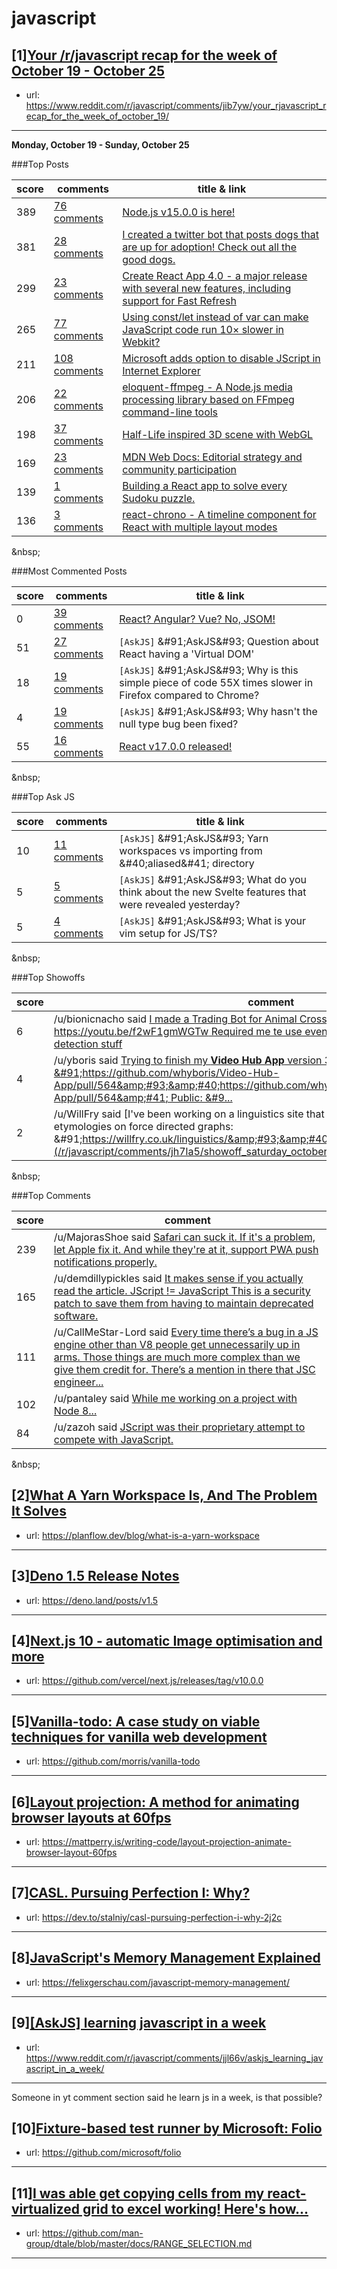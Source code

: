 # javascript
## [1][Your /r/javascript recap for the week of October 19 - October 25](https://www.reddit.com/r/javascript/comments/jib7yw/your_rjavascript_recap_for_the_week_of_october_19/)
- url: https://www.reddit.com/r/javascript/comments/jib7yw/your_rjavascript_recap_for_the_week_of_october_19/
---
**Monday, October 19 - Sunday, October 25**

###Top Posts

| score | comments | title &amp; link |
|--|--|--|
| 389  | [76 comments](https://www.reddit.com/r/javascript/comments/jes44j/nodejs_v1500_is_here/) | [Node.js v15.0.0 is here!](https://medium.com/@nodejs/node-js-v15-0-0-is-here-deb00750f278)|
| 381  | [28 comments](/r/javascript/comments/jecjwp/i_created_a_twitter_bot_that_posts_dogs_that_are/) | [I created a twitter bot that posts dogs that are up for adoption! Check out all the good dogs.](https://github.com/dwkoss/dogbot)|
| 299  | [23 comments](https://www.reddit.com/r/javascript/comments/jgx9f8/create_react_app_40_a_major_release_with_several/) | [Create React App 4.0 - a major release with several new features, including support for Fast Refresh](https://github.com/facebook/create-react-app/blob/master/CHANGELOG.md)|
| 265  | [77 comments](https://www.reddit.com/r/javascript/comments/jfdiq3/using_constlet_instead_of_var_can_make_javascript/) | [Using const/let instead of var can make JavaScript code run 10× slower in Webkit?](https://github.com/evanw/esbuild/issues/478)|
| 211  | [108 comments](https://www.reddit.com/r/javascript/comments/jdy6rr/microsoft_adds_option_to_disable_jscript_in/) | [Microsoft adds option to disable JScript in Internet Explorer](https://www.zdnet.com/article/microsoft-adds-option-to-disable-jscript-in-internet-explorer/)|
| 206  | [22 comments](/r/javascript/comments/jhc3gx/eloquentffmpeg_a_nodejs_media_processing_library/) | [eloquent-ffmpeg - A Node.js media processing library based on FFmpeg command-line tools](https://github.com/FedericoCarboni/eloquent-ffmpeg)|
| 198  | [37 comments](/r/javascript/comments/jhtlvl/halflife_inspired_3d_scene_with_webgl/) | [Half-Life inspired 3D scene with WebGL](https://oguzeroglu.github.io/ROYGBIV/demo/villneuvedascq/application.html)|
| 169  | [23 comments](https://www.reddit.com/r/javascript/comments/jg9p9k/mdn_web_docs_editorial_strategy_and_community/) | [MDN Web Docs: Editorial strategy and community participation](https://hacks.mozilla.org/2020/10/mdn-web-docs-editorial-strategy-and-community-participation/)|
| 139  | [1 comments](https://www.reddit.com/r/javascript/comments/jfr1ow/building_a_react_app_to_solve_every_sudoku_puzzle/) | [Building a React app to solve every Sudoku puzzle.](https://dev.to/jsolano/building-a-react-app-to-solve-every-sudoku-puzzle-3c95)|
| 136  | [3 comments](https://www.reddit.com/r/javascript/comments/jgpwow/reactchrono_a_timeline_component_for_react_with/) | [react-chrono - A timeline component for React with multiple layout modes](https://github.com/prabhuignoto/react-chrono)|




&amp;nbsp;

###Most Commented Posts

| score | comments | title &amp; link |
|--|--|--|
| 0  | [39 comments](https://www.reddit.com/r/javascript/comments/jfbk1y/react_angular_vue_no_jsom/) | [React? Angular? Vue? No, JSOM!](https://github.com/aidv/jsom)|
| 51  | [27 comments](/r/javascript/comments/jhl8mo/askjs_question_about_react_having_a_virtual_dom/) | `[AskJS]` &amp;#91;AskJS&amp;#93; Question about React having a 'Virtual DOM'|
| 18  | [19 comments](/r/javascript/comments/jhexd8/askjs_why_is_this_simple_piece_of_code_55x_times/) | `[AskJS]` &amp;#91;AskJS&amp;#93; Why is this simple piece of code 55X times slower in Firefox compared to Chrome?|
| 4  | [19 comments](https://www.reddit.com/r/javascript/comments/jenrel/askjs_why_hasnt_the_null_type_bug_been_fixed/) | `[AskJS]` &amp;#91;AskJS&amp;#93; Why hasn't the null type bug been fixed?|
| 55  | [16 comments](https://www.reddit.com/r/javascript/comments/jey85k/react_v1700_released/) | [React v17.0.0 released!](https://github.com/facebook/react/blob/46ed2684718d160b06cf6e4f5f5ecf70c7b8974c/CHANGELOG.md#1700-october-20-2020)|




&amp;nbsp;

###Top Ask JS

| score | comments | title &amp; link |
|--|--|--|
| 10  | [11 comments](https://www.reddit.com/r/javascript/comments/jfa11j/askjs_yarn_workspaces_vs_importing_from_aliased/) | `[AskJS]` &amp;#91;AskJS&amp;#93; Yarn workspaces vs importing from &amp;#40;aliased&amp;#41; directory|
| 5  | [5 comments](https://www.reddit.com/r/javascript/comments/jdzspt/askjs_what_do_you_think_about_the_new_svelte/) | `[AskJS]` &amp;#91;AskJS&amp;#93; What do you think about the new Svelte features that were revealed yesterday?|
| 5  | [4 comments](https://www.reddit.com/r/javascript/comments/jh6h3l/askjs_what_is_your_vim_setup_for_jsts/) | `[AskJS]` &amp;#91;AskJS&amp;#93; What is your vim setup for JS/TS?|




&amp;nbsp;

###Top Showoffs

| score  |  comment  |
|--|--|
| 6  |  /u/bionicnacho said [I made a Trading Bot for Animal Crossing using JavaScript and AI: https://youtu.be/f2wF1gmWGTw  Required me te use even some machine learning/object detection stuff](/r/javascript/comments/jh7la5/showoff_saturday_october_24_2020/g9x862s/?context=5) |
| 4  |  /u/yboris said [Trying to finish my **Video Hub App** version 3 release 😅  GitHub: &amp;#91;https://github.com/whyboris/Video-Hub-App/pull/564&amp;#93;&amp;#40;https://github.com/whyboris/Video-Hub-App/pull/564&amp;#41;  Public: &amp;#9...](/r/javascript/comments/jh7la5/showoff_saturday_october_24_2020/g9x6ty4/?context=5) |
| 2  |  /u/WillFry said [I've been working on a linguistics site that uses data from wiktionary to plot etymologies on force directed graphs: &amp;#91;https://willfry.co.uk/linguistics/&amp;#93;&amp;#40;https://willfry.co.uk/linguistics/...](/r/javascript/comments/jh7la5/showoff_saturday_october_24_2020/g9xeglb/?context=5) |




&amp;nbsp;

###Top Comments

| score  |  comment  |
|--|--|
| 239  |  /u/MajorasShoe said [Safari can suck it. If it's a problem, let Apple fix it. And while they're at it, support PWA push notifications properly.](/r/javascript/comments/jfdiq3/using_constlet_instead_of_var_can_make_javascript/g9jlrkv/?context=5) |
| 165  |  /u/demdillypickles said [It makes sense if you actually read the article. JScript != JavaScript   This is a security patch to save them from having to maintain deprecated software.](/r/javascript/comments/jdy6rr/microsoft_adds_option_to_disable_jscript_in/g9b5tvw/?context=5) |
| 111  |  /u/CallMeStar-Lord said [Every time there’s a bug in a JS engine other than V8 people get unnecessarily up in arms. Those things are much more complex than we give them credit for. There’s a mention in there that JSC engineer...](/r/javascript/comments/jfdiq3/using_constlet_instead_of_var_can_make_javascript/g9k6bx4/?context=5) |
| 102  |  /u/pantaley said [While me working on a project with Node 8...](/r/javascript/comments/jes44j/nodejs_v1500_is_here/g9gke4l/?context=5) |
| 84  |  /u/zazoh said [JScript was their proprietary attempt to compete with JavaScript.](/r/javascript/comments/jdy6rr/microsoft_adds_option_to_disable_jscript_in/g9b5wxp/?context=5) |




&amp;nbsp;
## [2][What A Yarn Workspace Is, And The Problem It Solves](https://www.reddit.com/r/javascript/comments/jjfrte/what_a_yarn_workspace_is_and_the_problem_it_solves/)
- url: https://planflow.dev/blog/what-is-a-yarn-workspace
---

## [3][Deno 1.5 Release Notes](https://www.reddit.com/r/javascript/comments/jjk5x2/deno_15_release_notes/)
- url: https://deno.land/posts/v1.5
---

## [4][Next.js 10 - automatic Image optimisation and more](https://www.reddit.com/r/javascript/comments/jj45eq/nextjs_10_automatic_image_optimisation_and_more/)
- url: https://github.com/vercel/next.js/releases/tag/v10.0.0
---

## [5][Vanilla-todo: A case study on viable techniques for vanilla web development](https://www.reddit.com/r/javascript/comments/jj10k9/vanillatodo_a_case_study_on_viable_techniques_for/)
- url: https://github.com/morris/vanilla-todo
---

## [6][Layout projection: A method for animating browser layouts at 60fps](https://www.reddit.com/r/javascript/comments/jj1rt4/layout_projection_a_method_for_animating_browser/)
- url: https://mattperry.is/writing-code/layout-projection-animate-browser-layout-60fps
---

## [7][CASL. Pursuing Perfection I: Why?](https://www.reddit.com/r/javascript/comments/jjiynm/casl_pursuing_perfection_i_why/)
- url: https://dev.to/stalniy/casl-pursuing-perfection-i-why-2j2c
---

## [8][JavaScript's Memory Management Explained](https://www.reddit.com/r/javascript/comments/jj8jt2/javascripts_memory_management_explained/)
- url: https://felixgerschau.com/javascript-memory-management/
---

## [9][[AskJS] learning javascript in a week](https://www.reddit.com/r/javascript/comments/jjl66v/askjs_learning_javascript_in_a_week/)
- url: https://www.reddit.com/r/javascript/comments/jjl66v/askjs_learning_javascript_in_a_week/
---
Someone in yt comment section said he learn js in a week, is that possible?
## [10][Fixture-based test runner by Microsoft: Folio](https://www.reddit.com/r/javascript/comments/jixmc1/fixturebased_test_runner_by_microsoft_folio/)
- url: https://github.com/microsoft/folio
---

## [11][I was able get copying cells from my react-virtualized grid to excel working! Here's how...](https://www.reddit.com/r/javascript/comments/jjfkm3/i_was_able_get_copying_cells_from_my/)
- url: https://github.com/man-group/dtale/blob/master/docs/RANGE_SELECTION.md
---

